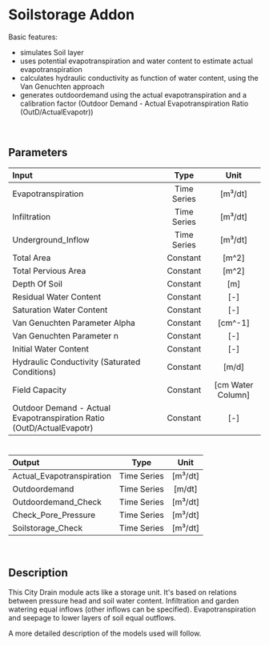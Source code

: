 # Soilstorage Addon

Basic features:

 - simulates Soil layer
 - uses potential evapotranspiration and water content to estimate actual evapotranspiration
 - calculates hydraulic conductivity as function of water content, using the Van Genuchten approach
 - generates outdoordemand using the actual evapotranspiration and a calibration factor (Outdoor Demand - Actual Evapotranspiration Ratio (OutD/ActualEvapotr))
 
 
<br>

## Parameters 

| Input  | Type  |  Unit  |
| :------------ |:---------------:| :-----:|	
| Evapotranspiration     | Time Series | [m³/dt] |
| Infiltration     | Time Series | [m³/dt] |
| Underground_Inflow     | Time Series | [m³/dt] |
| 	Total Area | Constant  |   [m^2] |
| Total Pervious Area     | Constant  | [m^2] |
| 	Depth Of Soil | Constant  |   [m] |
| Residual Water Content | Constant | [-] |
| Saturation Water Content | Constant | [-] |
| Van Genuchten Parameter Alpha   | Constant  | [cm^-1] |
| 	Van Genuchten Parameter n | Constant  |   [-] |
| Initial Water Content | Constant | [-] |
| Hydraulic Conductivity (Saturated Conditions) | Constant | [m/d] |
| Field Capacity | Constant | [cm Water Column] |
| Outdoor Demand - Actual Evapotranspiration Ratio (OutD/ActualEvapotr) | Constant | [-] |

# 

|Output  | Type  |  Unit  |
| :------------ |:---------------:| :-----:|
|    Actual_Evapotranspiration  | Time Series |  [m³/dt]
|    Outdoordemand  |    Time Series     |  [m/dt]  |
|    Outdoordemand_Check  |    Time Series     |  [m³/dt]  |
|    Check_Pore_Pressure  |    Time Series     |  [m³/dt]  |
|    Soilstorage_Check  |    Time Series     |  [m³/dt]  |



<br>

## Description 

This City Drain module acts like a storage unit. It's based on relations between pressure head and soil water content. 
Infiltration and garden watering equal inflows (other inflows can be specified). Evapotranspiration and seepage to lower
layers of soil equal outflows.

A more detailed description of the models used will follow.

<br>

## 
